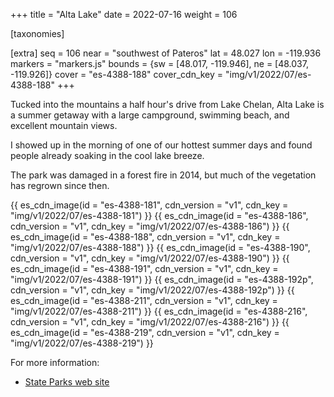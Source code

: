 +++
title = "Alta Lake"
date = 2022-07-16
weight = 106

[taxonomies]

[extra]
seq = 106
near = "southwest of Pateros"
lat = 48.027
lon = -119.936
markers = "markers.js"
bounds = {sw = [48.017, -119.946], ne = [48.037, -119.926]}
cover = "es-4388-188"
cover_cdn_key = "img/v1/2022/07/es-4388-188"
+++

Tucked into the mountains a half hour's drive from Lake Chelan, Alta Lake is a summer getaway with a large campground, swimming beach, and excellent mountain views.

<!-- more -->

I showed up in the morning of one of our hottest summer days and found people already soaking in the cool lake breeze.

The park was damaged in a forest fire in 2014, but much of the vegetation has regrown since then.

{{ es_cdn_image(id = "es-4388-181", cdn_version = "v1", cdn_key = "img/v1/2022/07/es-4388-181") }}
{{ es_cdn_image(id = "es-4388-186", cdn_version = "v1", cdn_key = "img/v1/2022/07/es-4388-186") }}
{{ es_cdn_image(id = "es-4388-188", cdn_version = "v1", cdn_key = "img/v1/2022/07/es-4388-188") }}
{{ es_cdn_image(id = "es-4388-190", cdn_version = "v1", cdn_key = "img/v1/2022/07/es-4388-190") }}
{{ es_cdn_image(id = "es-4388-191", cdn_version = "v1", cdn_key = "img/v1/2022/07/es-4388-191") }}
{{ es_cdn_image(id = "es-4388-192p", cdn_version = "v1", cdn_key = "img/v1/2022/07/es-4388-192p") }}
{{ es_cdn_image(id = "es-4388-211", cdn_version = "v1", cdn_key = "img/v1/2022/07/es-4388-211") }}
{{ es_cdn_image(id = "es-4388-216", cdn_version = "v1", cdn_key = "img/v1/2022/07/es-4388-216") }}
{{ es_cdn_image(id = "es-4388-219", cdn_version = "v1", cdn_key = "img/v1/2022/07/es-4388-219") }}

For more information:

* [State Parks web site](https://www.parks.wa.gov/239/Alta-Lake)
